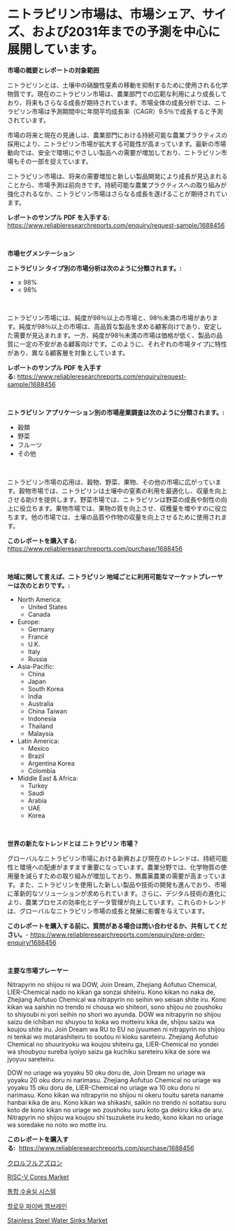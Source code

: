 <p><h1>ニトラピリン市場は、市場シェア、サイズ、および2031年までの予測を中心に展開しています。</h1></p><p><strong>市場の概要とレポートの対象範囲</strong></p>
<p><p>ニトラピリンとは、土壌中の硝酸性窒素の移動を抑制するために使用される化学物質です。現在のニトラピリン市場は、農業部門での広範な利用により成長しており、将来もさらなる成長が期待されています。市場全体の成長分析では、ニトラピリン市場は予測期間中に年間平均成長率（CAGR）9.5％で成長すると予測されています。</p><p>市場の将来と現在の見通しは、農業部門における持続可能な農業プラクティスの採用により、ニトラピリン市場が拡大する可能性が高まっています。最新の市場動向では、安全で環境にやさしい製品への需要が増加しており、ニトラピリン市場もその一部を捉えています。</p><p>ニトラピリン市場は、将来の需要増加と新しい製品開発により成長が見込まれることから、市場予測は前向きです。持続可能な農業プラクティスへの取り組みが強化されるなか、ニトラピリン市場はさらなる成長を遂げることが期待されています。</p></p>
<p><strong>レポートのサンプル PDF を入手する:</strong> <a href="https://www.reliableresearchreports.com/enquiry/request-sample/1688456">https://www.reliableresearchreports.com/enquiry/request-sample/1688456</a></p>
<p>&nbsp;</p>
<p><strong>市場セグメンテーション</strong></p>
<p><strong>ニトラピリン タイプ別の市場分析は次のように分類されます。:</strong></p>
<p><ul><li>≥ 98%</li><li>< 98%</li></ul></p>
<p>&nbsp;</p>
<p><p>ニトラピリン市場には、純度が98％以上の市場と、98％未満の市場があります。純度が98％以上の市場は、高品質な製品を求める顧客向けであり、安定した需要が見込まれます。一方、純度が98％未満の市場は価格が低く、製品の品質に一定の不安がある顧客向けです。このように、それぞれの市場タイプに特性があり、異なる顧客層を対象としています。</p></p>
<p><strong>レポートのサンプル PDF を入手する:</strong>&nbsp;<a href="https://www.reliableresearchreports.com/enquiry/request-sample/1688456">https://www.reliableresearchreports.com/enquiry/request-sample/1688456</a></p>
<p>&nbsp;</p>
<p><strong> ニトラピリン アプリケーション別の市場産業調査は次のように分類されます。:</strong></p>
<p><ul><li>穀類</li><li>野菜</li><li>フルーツ</li><li>その他</li></ul></p>
<p>&nbsp;</p>
<p><p>ニトラピリン市場の応用は、穀物、野菜、果物、その他の市場に広がっています。穀物市場では、ニトラピリンは土壌中の窒素の利用を最適化し、収量を向上させる助けを提供します。野菜市場では、ニトラピリンは野菜の成長や耐性の向上に役立ちます。果物市場では、果物の質を向上させ、収穫量を増やすのに役立ちます。他の市場では、土壌の品質や作物の収量を向上させるために使用されます。</p></p>
<p><strong>このレポートを購入する:</strong>&nbsp; <a href="https://www.reliableresearchreports.com/purchase/1688456">https://www.reliableresearchreports.com/purchase/1688456</a></p>
<p>&nbsp;</p>
<p><strong>地域に関して言えば、ニトラピリン 地域ごとに利用可能なマーケットプレーヤーは次のとおりです。:</strong></p>
<p><ul>
    <li>
        North America:
        <ul>
            <li>United States</li>
            <li>Canada</li>
        </ul>
    </li>
    <li>
        Europe:
        <ul>
            <li>Germany</li>
            <li>France</li>
            <li>U.K.</li>
            <li>Italy</li>
            <li>Russia</li>
        </ul>
    </li>
    <li>
        Asia-Pacific:
        <ul>
            <li>China</li>
            <li>Japan</li>
            <li>South Korea</li>
            <li>India</li>
            <li>Australia</li>
            <li>China Taiwan</li>
            <li>Indonesia</li>
            <li>Thailand</li>
            <li>Malaysia</li>
        </ul>
    </li>
    <li>
        Latin America:
        <ul>
            <li>Mexico</li>
            <li>Brazil</li>
            <li>Argentina Korea</li>
            <li>Colombia</li>
        </ul>
    </li>
    <li>
        Middle East & Africa:
        <ul>
            <li>Turkey</li>
            <li>Saudi</li>
            <li>Arabia</li>
            <li>UAE</li>
            <li>Korea</li>
        </ul>
    </li>
    </ul></p>
<p>&nbsp;</p>
<p><strong>世界の新たなトレンドとは ニトラピリン 市場？</strong></p>
<p><p>グローバルなニトラピリン市場における新興および現在のトレンドは、持続可能性と環境への配慮がますます重要になっています。農業分野では、化学物質の使用量を減らすための取り組みが増加しており、無農薬農業の需要が高まっています。また、ニトラピリンを使用した新しい製品や技術の開発も進んでおり、市場に革新的なソリューションが求められています。さらに、デジタル技術の進化により、農業プロセスの効率化とデータ管理が向上しています。これらのトレンドは、グローバルなニトラピリン市場の成長と発展に影響を与えています。</p></p>
<p><strong>このレポートを購入する前に、質問がある場合は問い合わせるか、共有してください。</strong>- <a href="https://www.reliableresearchreports.com/enquiry/pre-order-enquiry/1688456">https://www.reliableresearchreports.com/enquiry/pre-order-enquiry/1688456</a></p>
<p>&nbsp;</p>
<p><strong>主要な市場プレーヤー</strong></p>
<p><p>Nitrapyrin no shijou ni wa DOW, Join Dream, Zhejiang Aofutuo Chemical, LIER-Chemical nado no kikan ga sonzai shiteiru. Kono kikan no naka de, Zhejiang Aofutuo Chemical wa nitrapyrin no seihin wo seisan shite iru. Kono kikan wa saishin no trendo ni chousa wo shiteori, sono shijou no zoushoku to shiyoubi ni yori seihin no shori wo ayunda. DOW wa nitrapyrin no shijou saizu de ichiban no shuyou to koka wo motteiru kika de, shijou saizu wa koujou shite iru. Join Dream wa RU to EU no jyuumen ni nitrapyrin no shijou ni tenkai wo motarashiteiru to soutou ni kioku sareteiru. Zhejiang Aofutuo Chemical no shuuriryoku wa koujou shiteiru ga, LIER-Chemical no yondei wa shoubyou sureba iyoiyo saizu ga kuchiku sareteiru kika de sore wa jyoyuu sareteiru.</p><p>DOW no uriage wa yoyaku 50 oku doru de, Join Dream no uriage wa yoyaku 20 oku doru ni narimasu. Zhejiang Aofutuo Chemical no uriage wa yoyaku 15 oku doru de, LIER-Chemical no uriage wa 10 oku doru ni narimasu. Kono kikan wa nitrapyrin no shijou ni okeru touitu sareta naname hanbai kika de aru. Kono kikan wa shikashi, saikin no trendo ni soitatsu suru koto de kono kikan no uriage wo zoushoku suru koto ga dekiru kika de aru. Nitrapyrin no shijou wa koujou shi tsuzukete iru kedo, kono kikan no uriage wa soredake no noto wo motte iru.</p></p>
<p><strong>このレポートを購入する:</strong>&nbsp;&nbsp;<a href="https://www.reliableresearchreports.com/purchase/1688456">https://www.reliableresearchreports.com/purchase/1688456</a></p>
<p><p><a href="https://github.com/LeanneBruen2023/Market-Research-Report-List-1/blob/main/64099137216.md">クロルフルアズロン</a></p><p><a href="https://issuu.com/reportprime-2/docs/risc-v-cores-market-size-2030.pptx">RISC-V Cores Market</a></p><p><a href="https://github.com/vss5505pa7z1p/Market-Research-Report-List-1/blob/main/45724535893.md">통합 수술실 시스템</a></p><p><a href="https://github.com/FelipeGrrady654556/Market-Research-Report-List-1/blob/main/47757585892.md">할로우 파이버 멤브레인</a></p><p><a href="https://github.com/Krish2023na/Market-Research-Report-List-3/blob/main/stainless-steel-water-sinks-market.md">Stainless Steel Water Sinks Market</a></p></p>